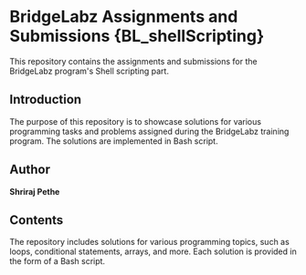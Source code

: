# BridgeLabz Assignments and Submissions {BL_shellScripting}

This repository contains the assignments and submissions for the BridgeLabz program's Shell scripting part.


## Introduction

The purpose of this repository is to showcase solutions for various programming tasks and problems assigned during the BridgeLabz training program. The solutions are implemented in Bash script.


## Author

**Shriraj Pethe**


## Contents

The repository includes solutions for various programming topics, such as loops, conditional statements, arrays, and more. Each solution is provided in the form of a Bash script.
